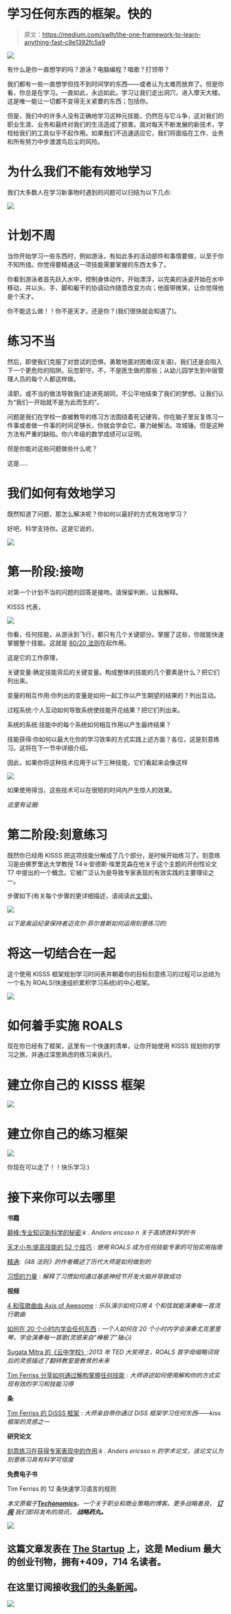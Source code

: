 # 学习任何东西的框架。快的

> 原文：<https://medium.com/swlh/the-one-framework-to-learn-anything-fast-c9e1392fc5a9>

![](img/36ce445284891e284a8a82e3e0becab6.png)

有什么是你一直想学的吗？游泳？电脑编程？唱歌？打领带？

我们都有一些一直想学但找不到时间学的东西——或者认为太难而放弃了。但是你看，你总是在学习。一直如此，永远如此。学习让我们走出洞穴，进入摩天大楼。这是唯一能让一切都不变得无关紧要的东西；包括你。

但是，我们中的许多人没有正确地学习这种元技能，仍然在与它斗争，这对我们的职业生涯、业务和最终对我们的生活造成了损害。面对每天不断发展的新技术，学校给我们的工具似乎不起作用。如果我们不迅速适应它，我们将面临在工作、业务和所有努力中步渡渡鸟后尘的风险。

# 为什么我们不能有效地学习

我们大多数人在学习新事物时遇到的问题可以归结为以下几点:

![](img/d1da15ad68fd14a99e797a36b9d44839.png)

# 计划不周

当你开始学习一些东西时，例如游泳，有如此多的活动部件和事情要做，以至于你不知所措。你觉得要精通这一项技能需要掌握的东西太多了。

你看到游泳者首先跃入水中，控制身体动作，开始漂浮，以完美的泳姿开始在水中移动，并以头、手、脚和躯干的协调动作随意改变方向；他面带微笑，让你觉得他是个天才。

你不能这么做！！你不是天才。还是你？(我们很快就会知道了)。

# 练习不当

然后，即使我们克服了对尝试的恐惧，勇敢地面对困难(双关语)，我们还是会陷入下一个更危险的陷阱。玩忽职守。不，不是医生做的那些；从幼儿园学生到中层管理人员的每个人都这样做。

渎职，或不当的做法导致我们走进死胡同，不公平地结束了我们的梦想。让我们认为“我们一开始就不是为此而生的”。

问题是我们在学校一直被教导的练习方法围绕着死记硬背。你在脑子里反复练习一件事或者做一件事的时间足够长，你就会学会它。暴力破解法。攻城锤。但是这种方法有严重的缺陷。你六年级的数学成绩可以证明。

但是你能对这些问题做些什么呢？

这是…..

# 我们如何有效地学习

既然知道了问题，那怎么解决呢？你如何以最好的方式有效地学习？

好吧，科学支持你。这是它说的，

![](img/88def158a5c595e4084f5b1f51373b99.png)

# 第一阶段:接吻

对第一个计划不当的问题的回答是接吻。请保留判断，让我解释。

KISSS 代表，

![](img/ceb7943ebfb6e59ca920dbb6b75db17c.png)

你看，任何技能，从游泳到飞行，都只有几个关键部分。掌握了这些，你就能快速掌握整个技能。这就是 [80/20 法则](https://www.forbes.com/sites/kevinkruse/2016/03/07/80-20-rule/#2dcadba33814)在起作用。

这是它的工作原理，

关键变量:确定技能背后的关键变量。构成整体的技能的几个要素是什么？把它们列出来。

变量的相互作用:你列出的变量是如何一起工作以产生期望的结果的？列出互动。

过程系统:个人互动如何导致系统使技能开花结果？把它们列出来。

系统的系统:技能中的每个系统如何相互作用以产生最终结果？

技能获得:你如何以最大化你的学习效率的方式实践上述方面？各位，这是刻意练习。这将在下一节中详细介绍。

因此，如果你将这种技术应用于以下三种技能，它们看起来会像这样

![](img/591f783603c92b48f8997c72afbb3066.png)

如果使用得当，这些技术可以在很短的时间内产生惊人的效果。

*这里有证据:*

# 第二阶段:刻意练习

既然你已经用 KISSS 把这项技能分解成了几个部分，是时候开始练习了。刻意练习是由佛罗里达大学教授 T4·k·安德斯·埃里克森在他关于这个主题的开创性论文 T7 中提出的一个概念。它被广泛认为是导致专家表现的有效实践的主要理论之一。

步骤如下(有关每个步骤的更详细描述，请阅读此[文章](https://sivers.org/book/LittleBookOfTalent))。

![](img/e4d409cab78eac62905287b231c41164.png)

*以下是奥运纪录保持者迈克尔·菲尔普斯如何运用刻意练习的:*

# 将这一切结合在一起

这个使用 KISSS 框架规划学习时间表并朝着你的目标刻意练习的过程可以总结为一个名为 ROALS(快速组织累积学习系统)的中心框架。

![](img/d3539ce53ce6794a37f2cb82f5a5aad4.png)

# 如何着手实施 ROALS

现在你已经有了框架，这里有一个快速的清单，让你开始使用 KISSS 规划你的学习之旅，并通过深思熟虑的练习来执行。

# 建立你自己的 KISSS 框架

![](img/5692af07be85c1b88c17759cfbd0f87d.png)

# 建立你自己的练习框架

![](img/d2e780dd0826121925940c322aab85fb.png)

你现在可以走了！！快乐学习:)

# 接下来你可以去哪里

**书籍**

[巅峰:专业知识新科学的秘密](https://www.goodreads.com/book/show/26312997-peak?from_search=true):*k . Anders ericsso n 关于高绩效科学的书*

[天才小书:提高技能的 52 个技巧](https://www.goodreads.com/book/show/13330702-the-little-book-of-talent) : *使用 ROALS 成为任何技能专家的可怕实用指南*

[精通](https://www.goodreads.com/book/show/13330702-the-little-book-of-talent):*《48 法则》的作者概述了历代大师是如何做到的*

[习惯的力量](https://www.goodreads.com/book/show/12609433-the-power-of-habit?from_search=true) : *解释了习惯如何通过基底神经节开发大脑并导致成功*

**视频**

[4 和弦歌曲由 Axis of Awesome](https://www.youtube.com/watch?v=5pidokakU4I) : *乐队演示如何只用 4 个和弦就能演奏每一首流行歌曲*

[如何在 20 个小时内学会任何东西](https://ed.ted.com/on/Imq14bHp#watch) : *一个人如何在 20 个小时内学会演奏尤克里里琴，学会演奏每一首歌(灵感来自“棒极了”轴心)*

[Sugata Mitra 的《云中学校》](https://www.ted.com/talks/sugata_mitra_build_a_school_in_the_cloud):*2013 年 TED 大奖得主，ROALS 首字母缩略词背后的灵感描述了翻转教室是教育的未来*

[Tim Ferriss 分享如何通过解构掌握任何技能](https://www.youtube.com/watch?v=DSq9uGs_z0E) : *大师讲述如何使用解构你的方式实现有效的学习和技能习得*

**条**

[Tim Ferriss 的 DiSSS 框架](http://www.kevinhabits.com/disss-and-cafe-tim-ferriss-approach-to-quick-mastery-of-any-topic/) : *大师亲自带你通过 DiSS 框架学习任何东西——kiss 框架的灵感之一*

**研究论文**

[刻意练习在获得专家表现中的作用](https://graphics8.nytimes.com/images/blogs/freakonomics/pdf/DeliberatePractice(PsychologicalReview).pdf):*k . Anders ericsso n 的学术论文，该论文认为刻意练习具有科学可信度*

**免费电子书**

Tim Ferriss 的 12 条快速学习语言的规则

*本文原载于*[***Techonomics***](http://techonomics.io/)*。一个关于职业和商业策略的博客。更多战略善良，* [***订阅***](http://techonomics.io/the-strategy-pill/) *我们即将发布的简讯，* ***战略药丸。***

[![](img/308a8d84fb9b2fab43d66c117fcc4bb4.png)](https://medium.com/swlh)

## 这篇文章发表在 [The Startup](https://medium.com/swlh) 上，这是 Medium 最大的创业刊物，拥有+409，714 名读者。

## 在这里订阅接收[我们的头条新闻](http://growthsupply.com/the-startup-newsletter/)。

[![](img/b0164736ea17a63403e660de5dedf91a.png)](https://medium.com/swlh)
